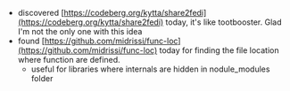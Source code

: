 *   discovered [https://codeberg.org/kytta/share2fedi](https://codeberg.org/kytta/share2fedi) today, it's like tootbooster. Glad I'm not the only one with this idea
*   found [https://github.com/midrissi/func-loc](https://github.com/midrissi/func-loc) today for finding the file location where function are defined.
    *   useful for libraries where internals are hidden in nodule\_modules folder